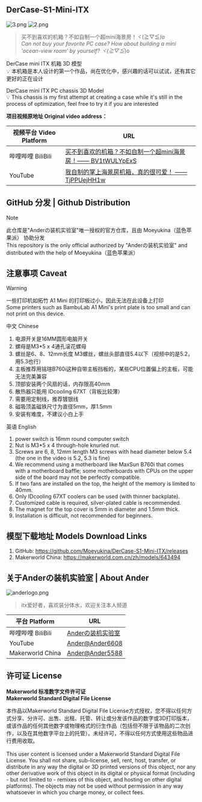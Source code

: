 ## DerCase-S1-Mini-ITX

![3.png](https://makerworld.bblmw.cn/makerworld/model/CNaaeb908d28b863/30115461/instance/2024-11-15_51991dd28bd6.jpg?x-oss-process=image/resize,w_300/format,webp)
![2.png](https://makerworld.bblmw.cn/makerworld/model/CNaaeb908d28b863/design/2024-11-15_7dd6f41de791e.jpg?x-oss-process=image/resize,w_535/format,webp)

> 买不到喜欢的机箱？不如自制一个超mini海景房！ヾ(≧▽≦*)o
<br>Can not buy your favorite PC case? How about building a mini 'ocean-view room' by yourself? ヾ(≧▽≦*)o

DerCase mini ITX 机箱 3D 模型<br>
💡 本机箱是本人设计的第一个作品，尚在优化中，感兴趣的话可以试试，还有其它更好的正在设计

DerCase mini ITX PC chassis 3D Model<br>
💡 This chassis is my first attempt at creating a case while it's still in the process of optimization, feel free to try it if you are interested

**项目视频原地址 Original video address：**

| 视频平台 Video Platform    | URL    |
| ----------- | ----------- |
| 哔哩哔哩 BiliBili | [买不到喜欢的机箱？不如自制一个超mini海景房！—— BV1tWULYpExS](https://www.bilibili.com/video/BV1tWULYpExS) |
| YouTube | [我自制的掌上海景房机箱，真的很可爱！ —— TjPPUejHH1w](https://www.youtube.com/watch?v=TjPPUejHH1w) |

## GitHub 分发 | Github Distribution
> [!NOTE]
> 此仓库是"Anderの装机实验室"唯一授权的官方仓库，且由 Moeyukina（蓝色苹果派） 协助分发<br>This repository is the only official authorized by "Anderの装机实验室" and distributed with the help of Moeyukina（蓝色苹果派）


## 注意事项 Caveat

> [!WARNING]
> 一些打印机如拓竹 A1 Mini 的打印板过小，因此无法在此设备上打印<br>Some printers such as BambuLab A1 Mini's print plate is too small and can not print on this device.

中文 Chinese
1. 电源开关是16MM圆形电脑开关
2. 螺母是M3*5 x 4通孔滚花螺母
3. 螺丝是6、8、12mm长度 M3螺丝，螺丝头部直径5.4以下（视频中的是5.2，用5.3也行）
4. 主板推荐用铭瑄B760i这种自带主板挡板的，某些CPU位置偏上的主板，可能无法完美兼容
5. 顶部安装两个风扇的话，内存限高40mm
6. 散热器只能用 IDcooling 67XT（背板比较薄）
7. 需要用定制线，推荐镀银线
8. 磁吸顶盖磁铁尺寸为直径5mm，厚1.5mm
9. 安装有难度，不建议小白上手

英语 English
1. power switch is 16mm round computer switch
2. Nut is M3*5 x 4 through-hole knurled nut.
3. Screws are 6, 8, 12mm length M3 screws with head diameter below 5.4 (the one in the video is 5.2, 5.3 is fine)
4. We recommend using a motherboard like MaxSun B760i that comes with a motherboard baffle; some motherboards with CPUs on the upper side of the board may not be perfectly compatible.
5. If two fans are installed on the top, the height of the memory is limited to 40mm.
6. Only IDcooling 67XT coolers can be used (with thinner backplate).
7. Customized cable is required, silver-plated cable is recommended.
8. The magnet for the top cover is 5mm in diameter and 1.5mm thick.
9. Installation is difficult, not recommended for beginners.



## 模型下载地址 Models Download Links

1. GitHub: https://github.com/Moeyukina/DerCase-S1-Mini-ITX/releases
2. Makerworld China: https://makerworld.com.cn/zh/models/643494


##  关于Anderの装机实验室 | About Ander

![anderlogo.png](https://public-cdn.bblmw.cn/avatar/78e6a060-801a-11ef-a799-b3c482989989.jpg?x-oss-process=image/resize,w_60/format,webp)  

> itx爱好者，喜欢装分体水，欢迎关注本人频道

| 平台 Platform   | URL    |
| ----------- | ----------- |
| 哔哩哔哩 BiliBili | [Anderの装机实验室](https://space.bilibili.com/13161902) |
| YouTube | [Ander@Ander6608](https://www.youtube.com/@ander6608) |
| Makerworld China | [Ander@Ander5588](https://makerworld.com.cn/zh/@Ander5588) |

## 许可证 License

**Makerworld 标准数字文件许可证<br>Makerworld Standard Digital File License**

本作品以Makerworld Standard Digital File License方式授权，您不得以任何方式分享、分许可、出售、出租、托管、转让或分发该作品的数字或3D打印版本，或该作品的任何其他数字或物理格式的衍生作品（包括但不限于该物品的二次创作，以及在其他数字平台上的托管）。未经许可，不得以任何方式使用这些物品进行费用收取。
<br>
<br>
This user content is licensed under a Makerworld Standard Digital File License.
You shall not share, sub-license, sell, rent, host, transfer, or distribute in any way the digital or 3D printed versions of this object, nor any other derivative work of this object in its digital or physical format (including - but not limited to - remixes of this object, and hosting on other digital platforms). The objects may not be used without permission in any way whatsoever in which you charge money, or collect fees.
